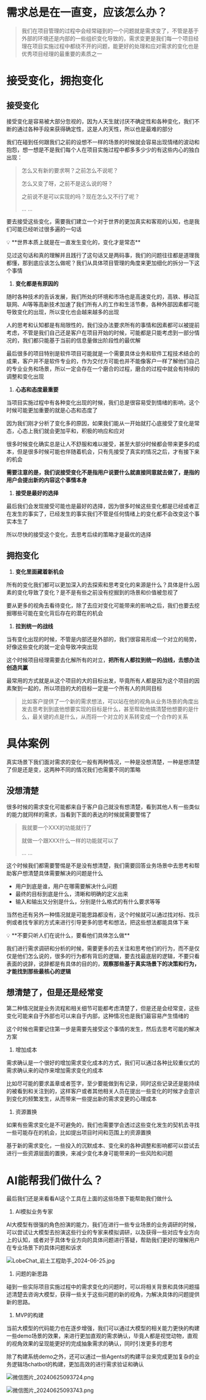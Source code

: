 # 需求总是在一直变，应该怎么办？

> 我们在项目管理的过程中会经常碰到的一个问题就是需求变了，不管是基于外部的环境还是内部的一些组织变化导致的，需求变更是我们每一个项目经理在项目实施过程中都绕不开的问题，能更好的处理和应对需求的变化也是优秀项目经理的最重要的素质之一
> 

# 接受变化，拥抱变化

## **接受变化**

接受变化是容易被大部分忽视的，因为人天生就讨厌不确定性和各种变化，我们不断的通过各种手段来获得确定性，这是人的天性，所以也是最难的部分

我们在碰到任何跟我们之前的设想不一样的场景的时候就会容易出现情绪的波动和抱怨，想一想是不是我们每个人在项目实施过程中都多多少少的有这些内心的独白出现：

> 怎么又有新的要求啊？之前怎么不说呢？
> 
> 
> 怎么又变了呀，之前不是这么说的呀？
> 
> 之前说不是可以实现的吗？现在怎么又不行了呢？
> 
> … …
> 

要去接受这些变化，需要我们建立一个对于世界的更加真实和客观的认知，也是我们可能已经听过很多遍的一句话

<aside>
💡 **世界本质上就是在一直发生变化的，变化才是常态**

</aside>

见过这句话和真的理解并且践行了这句话又是两码事，我们的问题往往都是道理我都懂，那到底应该怎么做呢？我们从具体项目管理的角度来更加细化的拆分一下这个事情

1. **变化都是有原因的**

随时各种技术的告诉发展，我们所处的环境和市场也是高速变化的，高铁、移动互联网、AI等等高新技术加速了我们所有人的工作和生活节奏，各种外部因素都可能导致变化的出现，所以变化也会越来越多的出现

人的思考和认知都是有局限性的，我们没办法要求所有的事情和因素都可以被提前考虑，不管是我们自己还是客户在项目开始的时候，可能都是只能考虑到一部分情况的，我们都只能基于当前的信息量做出阶段性的最优解

最后很多的项目特别是软件项目可能就是一个需要具体业务和软件工程技术结合的成果，客户并不是软件专业的，作为交付方可能也并不能像客户一样了解他们自己的专业业务和场景，所以一定会存在一个磨合的过程，磨合的过程中就会有持续的调整和变化出现

1. **心态和态度最重要**

当项目实施过程中有各种变化出现的时候，我们总是很容易受到情绪的影响，这个时候可能更加重要的就是心态和态度了

因为我们刚才分析了变化多的原因，如果我们能从一开始就打心底接受了变化是常态，心态上我们就会更加平和，积极的响应和应对

很多时候变化确实总是让人不舒服和难以接受，甚至大部分时候都会带来更多的成本，但是很多时候可能也伴随着机会，只有先接受了真实的情况之后，才有接下来的机会

**需要注意的是，我们说接受变化不是指用户说要什么就直接同意就去做了，是指的用户会提出新的内容这个事情本身**

1. **接受是最好的选择**

最后我们会发现接受可能也是最好的选择，因为很多时候这些变化都是已经或者正在发生的事实了，已经发生的事实我们不管是任何情绪上的变化都不会改变这个事实本生了

所以尽快的接受这个变化，去思考后续的策略才是最优的选择

## 拥抱变化

1. **变化里面藏着新机会**

所有的变化我们都可以更加深入的去探索和思考变化的来源是什么？具体是什么因素的变化导致了变化？是不是有些之前没有挖掘到的场景和价值被忽视了

要从更多的视角去看待变化，除了去应对变化可能带来的影响之后，我们也要去挖掘哪些可能在变化背后存在的潜在的机会

1. **拉到统一的战线**

当有变化出现的时候，不管是内部还是外部的，我们很容易形成一个对立的局势，好像这些变化的就一定会导致冲突出现

这个时候项目经理需要去化解所有的对立，**把所有人都拉到统一的战线，去想办法创造共赢**

最常用的方式就是从这个项目的大的目标出发，毕竟所有人都是因为这个项目的因素聚到一起的，所以项目的大的目标一定是一个所有人的共同目标

> 比如客户提供了一个新的需求想法，可以站在他的视角从业务场景的角度出发去思考到到底他想要实现的目标是什么，甚至帮助他搞清楚他想要的是什么，最关键的点是什么，从而将一个对立的关系转变成一个合作的关系
> 

# 具体案例

真实场景下我们面对需求的变化一般有两种情况，一种是没想清楚，一种是想清楚了但是还是变，这两种不同的情况我们也需要不同的策略

## 没想清楚

很多时候的需求变化可能都来自于客户自己就没有想清楚，看到其他人有一些类似的能力就同样的需求，当看到下面的表达的时候就需要警惕了

> 我就要一个XXX的功能就行了
> 
> 
> 就做一个跟XXX什么一样的功能就可以了
> 
> … …
> 

这个时候我们都需要警惕是不是没有想清楚，我们需要回答业务场景中去思考和帮助客户想清楚具体需要解决的问题是什么

- 用户到底是谁，用户在哪需要解决什么问题
- 最终的目标到底是什么，清晰和明确的定义出来
- 输入和输出又分别是什么，分别是什么格式的有什么要求等等

当然也还有另外一种情况就是可能思路都没有，这个时候就可以通过找对标、找示例或者找专家的方式来进行引导更多的思考和想法，把这些想法都能具体下来

<aside>
💡 **不要只听人们在说什么，要看他们具体怎么做**

</aside>

我们进行需求调研和分析的时候，需要更多的去关注和思考他们的行为，而不是仅仅是他们怎么说的，很多的行为都有背后的逻辑，要去找最底层的逻辑，不要只看表面的说辞，说辞都是有具体的目的的，**观察那些基于真实场景下的决策和行为，才能找到那些最核心的逻辑**

## 想清楚了，但是还是经常变

第二种情况就是业务流程和相关细节可能都考虑清楚了，但是还是会经常变，这些变化可能来自于外部也可以来自于内部，这种情况也是我们最容易产生情绪的

这个时候也需要记住第一步是需要先接受这个事情的发生，然后去思考可能的解决方案

1. 增加成本

需求确认是一个很好的增加需求变化成本的方式，我们可以通过各种比较重仪式的需求确认来的动作来增加需求变化的成本

比如尽可能的要求盖章或者签字，至少要能做到有记录，同时这些记录还是能持续的被看到和关注到的，这样客户或者其他相关人员在提出一些变化的时候才会意识到变化的频繁发生，从而带来一些提出新的需求变更的心理成本

1. 资源置换

如果有些需求变化是不可避免的，我们也需要学会透过这些变化发生的契机去寻找一些可能存在的机会，比如提出项目时间和范围上的资源置换

基于新的需求变化，一些投入的沉默成本、变化来的各种调整和影响都可以尝试去进行一些资源层面的置换，来减少变化本身可能带来的一些风险和问题

# AI能帮我们做什么？

最后我们还是来看看AI这个工具在上面的这些场景下能帮助我们做什么

1. AI模拟业务专家

AI大模型有很强的角色扮演的能力，我们在进行一些专业场景的业务调研的时候，可以尝试让大模型去扮演这些行业的专家来模拟调研，以及获得一些对应专业方向上的认知，或者对于具体专业方向的具体问题进行答疑，帮助我们更好的理解用户在专业场景下的具体问题和诉求

![LobeChat_岩土工程助手_2024-06-25.jpg](LobeChat_%25E5%25B2%25A9%25E5%259C%259F%25E5%25B7%25A5%25E7%25A8%258B%25E5%258A%25A9%25E6%2589%258B_2024-06-25.jpg)

1. 问题的新思路

碰到一些实际项目实施过程中的需求变化的问题时，可以将相关背景和具体问题描述清楚去咨询大模型，获得一些关于这些问题的新的视角，为解决具体的问题提供新的思路。

1. MVP的构建

当前大模型的代码能力也在逐步增强，我们可以通过大模型的相关能力更快的构建一些demo场景的效果，来进行更加直观的需求确认，毕竟人都是视觉动物，直观的视角效果的呈现能更好的完成抽象需求的确认，同时引发更多的思考

除了构建系统demo之外，还可以通过一些Agents的构建平台来完成更加复杂的业务逻辑场chatbot的构建，更加高效的进行需求验证和确认

![微信图片_20240625093724.png](%25E5%25BE%25AE%25E4%25BF%25A1%25E5%259B%25BE%25E7%2589%2587_20240625093724.png)

![微信图片_20240625093743.png](%25E5%25BE%25AE%25E4%25BF%25A1%25E5%259B%25BE%25E7%2589%2587_20240625093743.png)